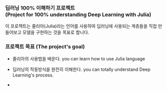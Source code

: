### 딥러닝 100% 이해하기 프로젝트<br/>(Project for 100% understanding Deep Learning with Julia)

이 프로젝트는 줄리아(Julia)라는 언어를 사용하여 딥러닝에 사용되는 계층들을 직접 만들어보고 모델을 구현하는 것을 목표로 합니다.

### 프로젝트 목표 (The project's goal)

- 줄리아의 사용법을 배운다.
  you can learn how to use Julia language
  
- 딥러닝의 작동방식을 완전히 이해한다.
  you can totally understand Deep Learning's process.
  
- 
